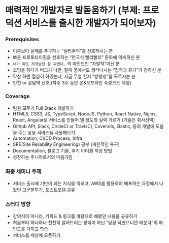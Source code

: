 # 매력적인 개발자로 발돋움하기 (부제: 프로덕션 서비스를 출시한 개발자가 되어보자)

### Prerequisites
- 이론보다 실제를 추구하는 “실리주의”를 선호하시는 분
- 빠른 프로토타이핑을 선호하는 “한국식 빨리빨리” 문화에 익숙하신 분
- `내가 짜도 저것보단 잘 짜겠다.` 의 마인드인 “자발적”이신 분
- 코딩을 하다가 버그가 나면, 잘때 꿈에서도 생각나시는 “집착과 끈기”가 강하신 분
- 막상 하면 열심히 하겠는데, 지금 무얼 할지 “방향성”을 모르시는 분
- 인천 or 강남역 선호 (차주 3주 동안 온&오프라인 속성코스 예정)

### Coverage
- 팀원 모두가 Full Stack 개발하기
- HTML5, CSS3, JS, TypeScript, NodeJS, Python, React Native, Nginx, React, Angular로 서비스를 만들어 낼 정도의 실력 기르기 (기술은 취사선택)
- Github API, Slack, CircleCI or TravisCI, Coveralls, Elastic, 등의 개발에 도움을 주는 상용 서비스들 사용해보기 
- Automation, CI/CD Process, Infra
- SRE(Site Reliability Engineering) 공부 (개인적인 욕구)
- Documentation, 블로그 기술, 후기 아티클 작성 방법
- 성장하는 주니어로서의 마음가짐

### 최종 세미나 주제
- 서비스 출시에 기반이 되는 지식을 익히고, AWS를 활용하여 배포하는 과정에서 나왔던 고군분투기, 포스트모템 공유

### 스터디 방향
- 강의식이 아니라, 키워드 & 링크를 바탕으로 해봤던 내용을 공유하기
- 처음부터 하나하나 천천히 알려드리는 방식이 아닌 ”당장 닥쳤으니깐 배운다”의 마인드를 가지고 학습
- 서비스를 세상에 오픈하기.
